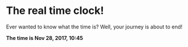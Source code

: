 # The real time clock!

Ever wanted to know what the time is? Well, your journey is about to end!

**The time is Nov 28, 2017, 10:45**